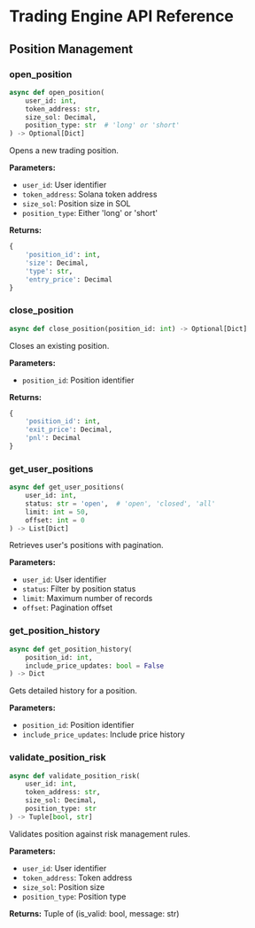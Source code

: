 # Trading Engine API Reference

## Position Management

### open_position
```python
async def open_position(
    user_id: int,
    token_address: str,
    size_sol: Decimal,
    position_type: str  # 'long' or 'short'
) -> Optional[Dict]
```
Opens a new trading position.

**Parameters:**
- `user_id`: User identifier
- `token_address`: Solana token address
- `size_sol`: Position size in SOL
- `position_type`: Either 'long' or 'short'

**Returns:**
```python
{
    'position_id': int,
    'size': Decimal,
    'type': str,
    'entry_price': Decimal
}
```

### close_position
```python
async def close_position(position_id: int) -> Optional[Dict]
```
Closes an existing position.

**Parameters:**
- `position_id`: Position identifier

**Returns:**
```python
{
    'position_id': int,
    'exit_price': Decimal,
    'pnl': Decimal
}
```

### get_user_positions
```python
async def get_user_positions(
    user_id: int,
    status: str = 'open',  # 'open', 'closed', 'all'
    limit: int = 50,
    offset: int = 0
) -> List[Dict]
```
Retrieves user's positions with pagination.

**Parameters:**
- `user_id`: User identifier
- `status`: Filter by position status
- `limit`: Maximum number of records
- `offset`: Pagination offset

### get_position_history
```python
async def get_position_history(
    position_id: int,
    include_price_updates: bool = False
) -> Dict
```
Gets detailed history for a position.

**Parameters:**
- `position_id`: Position identifier
- `include_price_updates`: Include price history

### validate_position_risk
```python
async def validate_position_risk(
    user_id: int,
    token_address: str,
    size_sol: Decimal,
    position_type: str
) -> Tuple[bool, str]
```
Validates position against risk management rules.

**Parameters:**
- `user_id`: User identifier
- `token_address`: Token address
- `size_sol`: Position size
- `position_type`: Position type

**Returns:**
Tuple of (is_valid: bool, message: str)
